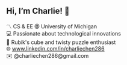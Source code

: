 ## Hi, I’m Charlie! 👋

<!---
charliechen286/charliechen286 is a ✨ special ✨ repository because its `README.md` (this file) appears on your GitHub profile.
You can click the Preview link to take a look at your changes.
--->

<p>
〽️ CS & EE @ University of Michigan<br>
💻 Passionate about technological innovations<br>
🧩 Rubik's cube and twisty puzzle enthusiast<br>
🌐 <a href=www.linkedin.com/in/charliechen286 target="_blank">www.linkedin.com/in/charliechen286</a><br>
✉️ @charliechen286@gmail.com
</p>
